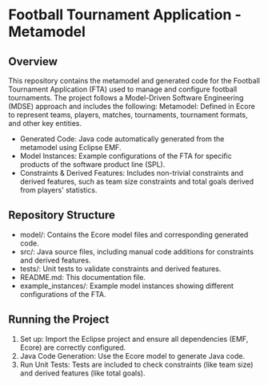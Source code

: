 # Football Tournament Application - Metamodel

## Overview
This repository contains the metamodel and generated code for the Football Tournament Application (FTA) used to manage and configure football tournaments. The project follows a Model-Driven Software Engineering (MDSE) approach and includes the following:
Metamodel: Defined in Ecore to represent teams, players, matches, tournaments, tournament formats, and other key entities.
- Generated Code: Java code automatically generated from the metamodel using Eclipse EMF.
- Model Instances: Example configurations of the FTA for specific products of the software product line (SPL).
- Constraints & Derived Features: Includes non-trivial constraints and derived features, such as team size constraints and total goals derived from players' statistics.

## Repository Structure
- model/: Contains the Ecore model files and corresponding generated code.
- src/: Java source files, including manual code additions for constraints and derived features.
- tests/: Unit tests to validate constraints and derived features.
- README.md: This documentation file.
- example_instances/: Example model instances showing different configurations of the FTA.


## Running the Project
1. Set up: Import the Eclipse project and ensure all dependencies (EMF, Ecore) are correctly configured.
2. Java Code Generation: Use the Ecore model to generate Java code.
3. Run Unit Tests: Tests are included to check constraints (like team size) and derived features (like total goals).